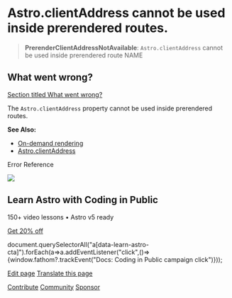 Astro.clientAddress cannot be used inside prerendered routes.
=============================================================

> **PrerenderClientAddressNotAvailable**: `Astro.clientAddress` cannot be used inside prerendered route NAME

What went wrong?
----------------

[Section titled What went wrong?](#what-went-wrong)

The `Astro.clientAddress` property cannot be used inside prerendered routes.

**See Also:**

*   [On-demand rendering](/en/guides/on-demand-rendering/)
*   [Astro.clientAddress](/en/reference/api-reference/#clientaddress)

Error Reference

![](/_astro/CodingInPublic.DpaYu7Qd_5sx41.webp)

Learn Astro with **Coding in Public**
-------------------------------------

150+ video lessons • Astro v5 ready

[Get 20% off](https://learnastro.dev?code=ASTRO_PROMO)

document.querySelectorAll("a\[data-learn-astro-cta\]").forEach(a=>a.addEventListener("click",()=>{window.fathom?.trackEvent("Docs: Coding in Public campaign click")}));

[Edit page](https://github.com/withastro/astro/blob/main/packages/astro/src/core/errors/errors-data.ts) [Translate this page](https://contribute.docs.astro.build/guides/i18n/)

[Contribute](/en/contribute/) [Community](https://astro.build/chat) [Sponsor](https://opencollective.com/astrodotbuild)